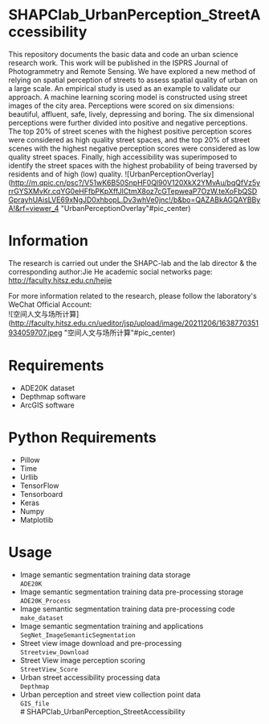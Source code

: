 # SHAPClab_UrbanPerception_StreetAccessibility
This repository documents the basic data and code an urban science research work. This work will be published in the ISPRS Journal of Photogrammetry and Remote Sensing.
We have explored a new method of relying on spatial perception of streets to assess spatial quality of urban on a large scale. An empirical study is used as an example to validate our approach. A machine learning scoring model is constructed using street images of the city area. Perceptions were scored on six dimensions: beautiful, affluent, safe, lively, depressing and boring. The six dimensional perceptions were further divided into positive and negative perceptions. The top 20% of street scenes with the highest positive perception scores were considered as high quality street spaces, and the top 20% of street scenes with the highest negative perception scores were considered as low quality street spaces. Finally, high accessibility was superimposed to identify the street spaces with the highest probability of being traversed by residents and of high (low) quality.
![UrbanPerceptionOverlay](http://m.qpic.cn/psc?/V51wK6B50SnpHF0Ql90V120XkX2YMvAu/bqQfVz5yrrGYSXMvKr.cqYG0eHFfbPKpXffJlCtmX8oz7cGTepweaP7OzW.teXoFbQSDGprayhUAisLVE69xNgJD0xhbopL.Dv3whVe0jnc!/b&bo=QAZABkAGQAYBByA!&rf=viewer_4 "UrbanPerceptionOverlay"#pic_center)
# Information
The research is carried out under the SHAPC-lab and the lab director & the corresponding author:Jie He academic social networks page:<br>
http://faculty.hitsz.edu.cn/hejie

For more information related to the research, please follow the laboratory's WeChat Official Account:<br>
![空间人文与场所计算](http://faculty.hitsz.edu.cn/ueditor/jsp/upload/image/20211206/1638770351934059707.jpeg "空间人文与场所计算"#pic_center)
# Requirements
- ADE20K dataset
- Depthmap software
- ArcGIS software
# Python Requirements
- Pillow
- Time
- Urllib
- TensorFlow
- Tensorboard
- Keras
- Numpy
- Matplotlib
# Usage
- Image semantic segmentation training data storage<br>
`ADE20K`<br>
- Image semantic segmentation training data pre-processing storage<br>
`ADE20K_Process`<br>
- Image semantic segmentation training data pre-processing code<br>
`make_dataset`<br>
- Image semantic segmentation training and applications<br>
`SegNet_ImageSemanticSegmentation`<br>
- Street view image download and pre-processing<br>
`Streetview_Download`<br>
- Street View image perception scoring<br>
`StreetView_Score`<br>
- Urban street accessibility processing data<br>
`Depthmap`<br>
- Urban perception and street view collection point data<br>
`GIS_file`<br># SHAPClab_UrbanPerception_StreetAccessibility
